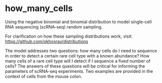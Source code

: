 # how_many_cells

Using the negative binomial and binomial distribution to model single-cell RNA sequencing (scRNA-seq) random sampling.

For clarification on how these sampling distributions work, visit: https://github.com/okhosrav/distributions

The model addresses two questions: how many cells do I need to sequence in order to detect a certain rare cell type with a known abundance? How many cells of a rare cell type will I detect if I sequence a fixed number of cells? The answers of these questions will be critical for informing the parameters of scRNA-seq experiments. Two examples are provided in the context of cells from the mouse colon.

